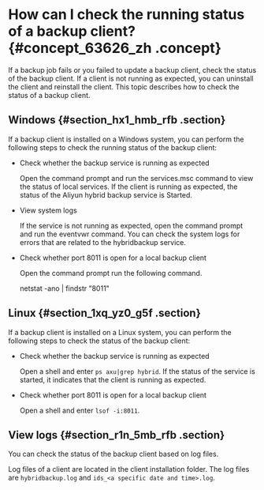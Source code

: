 # How can I check the running status of a backup client? {#concept_63626_zh .concept}

If a backup job fails or you failed to update a backup client, check the status of the backup client. If a client is not running as expected, you can uninstall the client and reinstall the client. This topic describes how to check the status of a backup client.

## Windows {#section_hx1_hmb_rfb .section}

If a backup client is installed on a Windows system, you can perform the following steps to check the running status of the backup client:

-   Check whether the backup service is running as expected

    Open the command prompt and run the services.msc command to view the status of local services. If the client is running as expected, the status of the Aliyun hybrid backup service is Started.

-   View system logs

    If the service is not running as expected, open the command prompt and run the eventvwr command. You can check the system logs for errors that are related to the hybridbackup service.

-   Check whether port 8011 is open for a local backup client

    Open the command prompt run the following command.

    netstat -ano | findstr "8011"


## Linux {#section_1xq_yz0_g5f .section}

If a backup client is installed on a Linux system, you can perform the following steps to check the status of the backup client:

-   Check whether the backup service is running as expected

    Open a shell and enter `ps axu|grep hybrid`. If the status of the service is started, it indicates that the client is running as expected.

-   Check whether port 8011 is open for a local backup client

    Open a shell and enter `lsof -i:8011`.


## View logs {#section_r1n_5mb_rfb .section}

You can check the status of the backup client based on log files.

Log files of a client are located in the client installation folder. The log files are `hybridbackup.log` and `ids_<a specific date and time>.log`.

